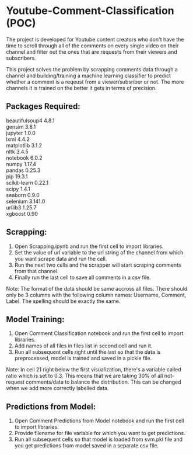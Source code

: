 # Youtube-Comment-Classification (POC)
The project is developed for Youtube content creators who don't have the time to scroll through all of the comments on every single video on their channel and filter out the ones that are requests from their viewers and subscribers.

This project solves the problem by scrapping comments data through a channel and building/training a machine learning classifier to predict whether a comment is a reqeust from a viewer/subsriber or not. The more channels it is trained on the better it gets in terms of precision.

## Packages Required:

beautifulsoup4            4.8.1                    
gensim                    3.8.1                    
jupyter                   1.0.0                    
lxml                      4.4.2                    
matplotlib                3.1.2                    
nltk                      3.4.5                    
notebook                  6.0.2                    
numpy                     1.17.4                   
pandas                    0.25.3                   
pip                       19.3.1                     
scikit-learn              0.22.1                   
scipy                     1.4.1                    
seaborn                   0.9.0                    
selenium                  3.141.0                  
urllib3                   1.25.7                   
xgboost                   0.90                  

## Scrapping:

1) Open Scrapping.ipynb and run the first cell to import libraries.
2) Set the value of url variable to the url string of the channel from which you want scrape data and run the cell.
3) Run the next two cells and the scrapper will start scraping comments from that channel.
4) Finally run the last cell to save all comments in a csv file.

Note: The format of the data should be same accross all files. There should only be 3 columns with the following column names: Username, Comment, Label. The spelling should be exactly the same.


## Model Training:

1) Open Comment Classification notebook and run the first cell to import libraries.
2) Add names of all files in files list in second cell and run it.
3) Run all subsequent cells right until the last so that the data is preprocessed, model is trained and saved in a pickle file.

Note: In cell 21 right below the first visualization, there's a variable called ratio which is set to 0.3. This means that we are taking 30% of all not-request comments/data to balance the distribution. This can be changed when we add more correctly labelled data.

## Predictions from Model:

1) Open Comment Predictions from Model notebook and run the first cell to import libraries.
2) Provide filename for file variable for which you want to get predictions.
3) Run all subsequent cells so that model is loaded from svm.pkl file and you get predictions from model saved in a separate csv file.




